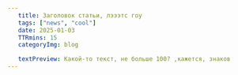 ```yaml
---
   title: Заголовок статьи, лэээтс гоу
   tags: ["news", "cool"]
   date: 2025-01-03
   TTRmins: 15
   categoryImg: blog

   textPreview: Какой-то текст, не больше 100? ,кажется, знаков
---
```

